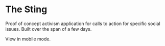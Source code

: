 # The Sting

Proof of concept activism application for calls to action for specific social issues. Built over the span of a few days.

View in mobile mode.

